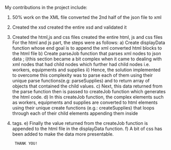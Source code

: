 <!-- Author: Simul Bista (N01489966) -->

My contributions in the project include:

1) 50% work on the XML file
    converted the 2nd half of the json file to xml
2) Created the xsd
    created the entire xsd and validated it
3) Created the html,js and css files
    created the entire html, js and css files
    For the html and js part, the steps were as follows:
        a) Create displayData function whose end goal is to append the xml converted html blocks to the html file
        b) Create parseJob function that parses xml nodes to json data ; 
            i)this section became a bit complex when it came to dealing with xml nodes that had child nodes which further had child nodes i.e. workers, equipments and supplies
            ii) Hence, the solution implemented to overcome this complexity was to parse each of them using their unique parse functions(e.g: parseSupplies) and to return array of objects that contained the child values.
        c) Next, this data returned from the parse function then is passed to createJob function which generates the html code.
        d) In this createJob function, the complex elements such as workers, equipments and supplies are converted to html elements using their unique create functions (e.g.: createSupplies) that loops through each of their child elements appending them inside <li> tags.
        e) Finally the value returned from the createJob function is appended to the html file in the displayData function.
        f) A bit of css has been added to make the data more presentable.

        THANK YOU!